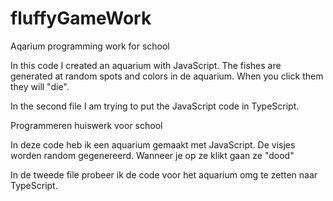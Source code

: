 # fluffyGameWork
Aqarium
programming work for school

In this code I created an aquarium with JavaScript.
The fishes are generated at random spots and colors in de aquarium.
When you click them they will "die".

In the second file I am trying to put the JavaScript code in TypeScript.


Programmeren huiswerk voor school

In deze code heb ik een aquarium gemaakt met JavaScript. 
De visjes worden random gegenereerd.
Wanneer je op ze klikt gaan ze "dood"

In de tweede file probeer ik de code voor het aquarium omg te zetten naar TypeScript.
